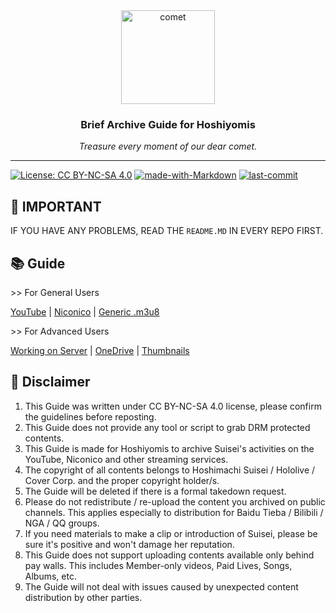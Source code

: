 <div align="center">
  <image src="assets/comet.png" alt="comet" width="150px" />
  <h3>Brief Archive Guide for Hoshiyomis</h3>
  <em>Treasure every moment of our dear comet.</em>
</div>

---

[![License: CC BY-NC-SA 4.0](https://img.shields.io/badge/License-CC%20BY--NC--SA%204.0-lightgrey.svg)](https://creativecommons.org/licenses/by-nc-sa/4.0/) [![made-with-Markdown](https://img.shields.io/badge/Made%20with-Markdown-1f425f.svg)](http://commonmark.org) [![last-commit](https://img.shields.io/github/last-commit/aozaki-kuro/archive-guide)](https://github.com/aozaki-kuro/archive-guide)

## 📢 IMPORTANT

IF YOU HAVE ANY PROBLEMS, READ THE `README.MD` IN EVERY REPO FIRST.

## 📚 Guide

\>\> For General Users

[YouTube](/General/YouTube.md) | [Niconico](/General/Nico.md) | [Generic .m3u8](/General/m3u8.md)

\>\> For Advanced Users

[Working on Server](/Advanced/server.md) | [OneDrive](/Advanced/1drv.md) | [Thumbnails](/Advanced/thumbnails.md)

## 🚧 Disclaimer

1. This Guide was written under CC BY-NC-SA 4.0 license, please confirm the guidelines before reposting.
2. This Guide does not provide any tool or script to grab DRM protected contents.
3. This Guide is made for Hoshiyomis to archive Suisei's activities on the YouTube, Niconico and other streaming services.
4. The copyright of all contents belongs to Hoshimachi Suisei / Hololive / Cover Corp. and the proper copyright holder/s.
5. The Guide will be deleted if there is a formal takedown request.
6. Please do not redistribute / re-upload the content you archived on public channels. This applies especially to distribution for Baidu Tieba / Bilibili / NGA / QQ groups.
7. If you need materials to make a clip or introduction of Suisei, please be sure it's positive and won't damage her reputation.
8. This Guide does not support uploading contents available only behind pay walls. This includes Member-only videos, Paid Lives, Songs, Albums, etc.
9. The Guide will not deal with issues caused by unexpected content distribution by other parties.
